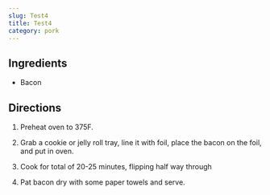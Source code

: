 ```yaml
---
slug: Test4
title: Test4
category: pork
---
```


Ingredients
-----------

*   Bacon


Directions
----------

1.  Preheat oven to 375F.

2.  Grab a cookie or jelly roll tray, line it with foil, place the bacon on the foil, and put in oven.

3.  Cook for total of 20-25 minutes, flipping half way through

4.  Pat bacon dry with some paper towels and serve.
